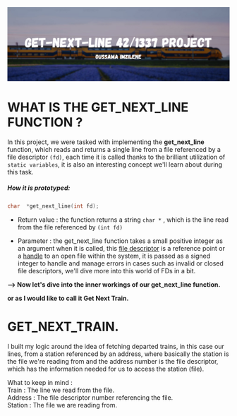 ![](attachment/f87270ef628e65adafea625ea187bca3.png)

# WHAT IS THE GET_NEXT_LINE FUNCTION ?

In this project, we were tasked with implementing the **get_next_line** function, which reads and returns a single line from a file referenced by a file descriptor `(fd)`, each time it is called thanks to the brilliant utilization of `static variables`, it is also an interesting concept we'll learn about during this task.

##### How it is prototyped:

```c
char  *get_next_line(int fd);
```


- Return value : the function returns a string `char *` , which is the line read from the file referenced by `(int fd)`

- Parameter : the get_next_line function takes a small positive integer as an argument when it is called, this [file descriptor](https://en.wikipedia.org/wiki/File_descriptor) is a reference point or a [handle](https://en.wikipedia.org/wiki/Handle_(computing)) to an open file within the system, it is passed as a signed integer to handle and manage errors in cases such as invalid or closed file descriptors, we'll dive more into this world of FDs in a bit.

**--> Now let's dive into the inner workings of our get_next_line function.**

**or as I would like to call it Get Next Train.**

# GET_NEXT_TRAIN.

I built my logic around the idea of fetching departed trains, in this case our lines, from a station referenced by an address, where basically the station is the file we're reading from
and the address number is the file descriptor, which has the information needed for us to access the station (file).

What to keep in mind :\
Train : The line we read from the file.\
Address : The file descriptor number referencing the file.\
Station : The file we are reading from.
